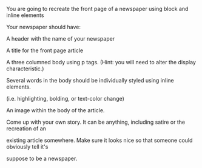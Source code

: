 You are going to recreate the front page of a newspaper using block and inline elements

Your newspaper should have:

A header with the name of your newspaper

A title for the front page article

A three columned body using p tags. (Hint: you will need to alter the display characteristic.)

Several words in the body should be individually styled using inline elements. 

(i.e. highlighting, bolding, or text-color change)

An image within the body of the article.

Come up with your own story. It can be anything, including satire or the recreation of an 

existing article somewhere. Make sure it looks nice so that someone could obviously tell it's 

suppose to be a newspaper.